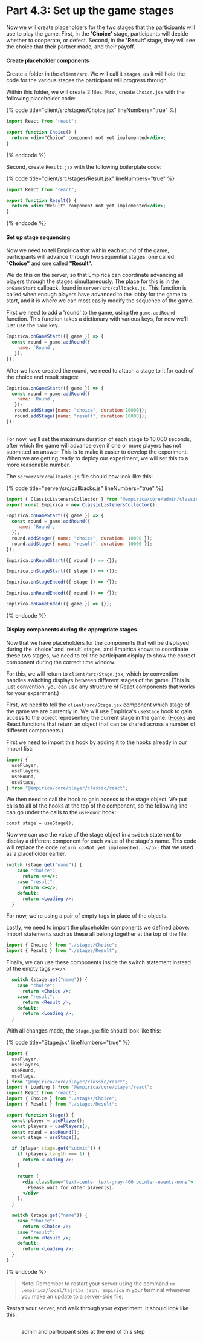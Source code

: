 # Part 4.3: Set up the game stages

Now we will create placeholders for the two stages that the participants will use to play the game. First, in the **'Choice'** stage, participants will decide whether to cooperate, or defect. Second, in the **'Result'** stage, they will see the choice that their partner made, and their payoff.

#### Create placeholder components

Create a folder in the `client/src`. We will call it `stages`, as it will hold the code for the various stages the participant will progress through.

Within this folder, we will create 2 files. First, create `Choice.jsx` with the following placeholder code:

{% code title="client/src/stages/Choice.jsx" lineNumbers="true" %}
```jsx
import React from "react";

export function Choice() {
  return <div>"Choice" component not yet implemented</div>;
}
```
{% endcode %}

Second, create `Result.jsx` with the following boilerplate code:

{% code title="client/src/stages/Result.jsx" lineNumbers="true" %}
```jsx
import React from "react";

export function Result() {
  return <div>"Result" component not yet implemented</div>;
}
```
{% endcode %}

#### Set up stage sequencing

Now we need to tell Empirica that within each round of the game, participants will advance through two sequential stages: one called "**Choice"** and one called **"Result".**&#x20;

We do this on the server, so that Empirica can coordinate advancing all players through the stages simultaneously. The place for this is in the `onGameStart` callback, found in `server/src/callbacks.js`. This function is called when enough players have advanced to the lobby for the game to start, and it is where we can most easily modify the sequence of the game.

First we need to add a 'round' to the game, using the `game.addRound` function. This function takes a dictionary with various keys, for now we'll just use the `name` key. &#x20;

```javascript
Empirica.onGameStart(({ game }) => {
  const round = game.addRound({
    name: `Round`,
   });
});
```

After we have created the round, we need to attach a stage to it for each of the choice and result stages:

```javascript
Empirica.onGameStart(({ game }) => {
  const round = game.addRound({
    name: `Round`,
   });
   round.addStage({name: "choice", duration:10000});
   round.addStage({name: "result", duration:10000});
});
   
```

For now, we'll set the maximum duration of each stage to 10,000 seconds, after which the game will advance even if one or more players has not submitted an answer. This is to make it easier to develop the experiment. When we are getting ready to deploy our experiment, we will set this to a more reasonable number.

The `server/src/callbacks.js` file should now look like this:

{% code title="server/src/callbacks.js" lineNumbers="true" %}
```javascript
import { ClassicListenersCollector } from "@empirica/core/admin/classic";
export const Empirica = new ClassicListenersCollector();

Empirica.onGameStart(({ game }) => {
  const round = game.addRound({
    name: `Round`,
  });
  round.addStage({ name: "choice", duration: 10000 });
  round.addStage({ name: "result", duration: 10000 });
});

Empirica.onRoundStart(({ round }) => {});

Empirica.onStageStart(({ stage }) => {});

Empirica.onStageEnded(({ stage }) => {});

Empirica.onRoundEnded(({ round }) => {});

Empirica.onGameEnded(({ game }) => {});
```
{% endcode %}

#### Display components during the appropriate stages

Now that we have placeholders for the components that will be displayed during the 'choice' and 'result' stages, and Empirica knows to coordinate these two stages, we need to tell the participant display to show the correct component during the correct time window.

For this, we will return to `client/src/Stage.jsx`, which by convention handles switching displays between different stages of the game. (This is just convention, you can use any structure of React components that works for your experiment.)

FIrst, we need to tell the `client/src/Stage.jsx` component which stage of the game we are currently in. We will use Empirica's `useStage` hook to gain access to the object representing the current stage in the game. ([Hooks](https://react.dev/reference/react) are React functions that return an object that can be shared across a number of different components.)

First we need to import this hook by adding it to the hooks already in our import list:

```jsx
import {
  usePlayer,
  usePlayers,
  useRound,
  useStage,
} from "@empirica/core/player/classic/react";
```

We then need to call the hook to gain access to the stage object. We put calls to all of the hooks at the top of the component, so the following line can go under the calls to the `useRound` hook:

```
const stage = useStage();
```

Now we can use the value of the stage object in a `switch` statement to display a different component for each value of the stage's name. This code will replace the code `return <p>Not yet implemented...</p>;` that we used as a placeholder earlier.

```jsx
switch (stage.get("name")) {
    case "choice":
      return <></>;
    case "result":
      return <></>;
    default:
      return <Loading />;
  }
```

For now, we're using a pair of empty tags in place of the objects.

Lastly, we need to import the placeholder components we defined above. Import statements such as these all belong together at the top of the file:

```jsx
import { Choice } from "./stages/Choice";
import { Result } from "./stages/Result";
```

Finally, we can use these components inside the switch statement instead of the empty tags `<></>`.

```jsx
  switch (stage.get("name")) {
    case "choice":
      return <Choice />;
    case "result":
      return <Result />;
    default:
      return <Loading />;
  }
```

With all changes made, the `Stage.jsx` file should look like this:

{% code title="Stage.jsx" lineNumbers="true" %}
```jsx
import {
  usePlayer,
  usePlayers,
  useRound,
  useStage,
} from "@empirica/core/player/classic/react";
import { Loading } from "@empirica/core/player/react";
import React from "react";
import { Choice } from "./stages/Choice";
import { Result } from "./stages/Result";

export function Stage() {
  const player = usePlayer();
  const players = usePlayers();
  const round = useRound();
  const stage = useStage();

  if (player.stage.get("submit")) {
    if (players.length === 1) {
      return <Loading />;
    }

    return (
      <div className="text-center text-gray-400 pointer-events-none">
        Please wait for other player(s).
      </div>
    );
  }

  switch (stage.get("name")) {
    case "choice":
      return <Choice />;
    case "result":
      return <Result />;
    default:
      return <Loading />;
  }
}
```
{% endcode %}

> Note: Remember to restart your server using the command `rm .empirica/local/tajriba.json; empirica` in your terminal whenever you make an update to a server-side file.

Restart your server, and walk through your experiment. It should look like this:

<figure><img src="../../../.gitbook/assets/ezgif-3-dc6c2b7aaf.gif" alt=""><figcaption><p>admin and participant sites at the end of this step</p></figcaption></figure>
